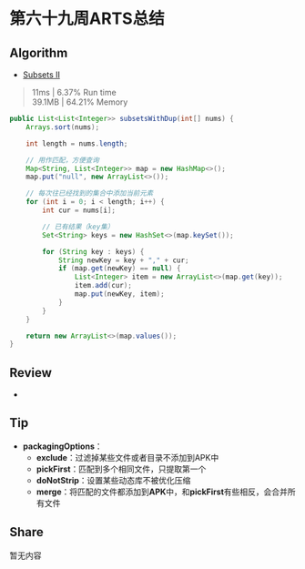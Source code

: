 # 第六十九周ARTS总结
## Algorithm
- [Subsets II](https://leetcode.com/problems/subsets-ii/)
> 11ms | 6.37% Run time  
> 39.1MB | 64.21% Memory
```java
public List<List<Integer>> subsetsWithDup(int[] nums) {
    Arrays.sort(nums);

    int length = nums.length;

    // 用作匹配，方便查询
    Map<String, List<Integer>> map = new HashMap<>();
    map.put("null", new ArrayList<>());

    // 每次往已经找到的集合中添加当前元素
    for (int i = 0; i < length; i++) {
        int cur = nums[i];

        // 已有结果（key集）
        Set<String> keys = new HashSet<>(map.keySet());

        for (String key : keys) {
            String newKey = key + "," + cur;
            if (map.get(newKey) == null) {
                List<Integer> item = new ArrayList<>(map.get(key));
                item.add(cur);
                map.put(newKey, item);
            }
        }
    }

    return new ArrayList<>(map.values());
}
```

## Review
- []()

## Tip
+ **packagingOptions**：
    + **exclude**：过滤掉某些文件或者目录不添加到APK中
    + **pickFirst**：匹配到多个相同文件，只提取第一个
    + **doNotStrip**：设置某些动态库不被优化压缩
    + **merge**：将匹配的文件都添加到**APK**中，和**pickFirst**有些相反，会合并所有文件

## Share
暂无内容